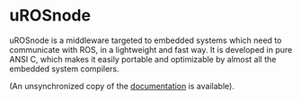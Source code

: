 uROSnode
========

uROSnode is a middleware targeted to embedded systems which need to communicate with ROS, in a lightweight and fast way. It is developed in pure ANSI C, which makes it easily portable and optimizable by almost all the embedded system compilers.

(An unsynchronized copy of the [documentation](https://dl.dropbox.com/u/2771793/uros/doc/html/index.html) is available).

